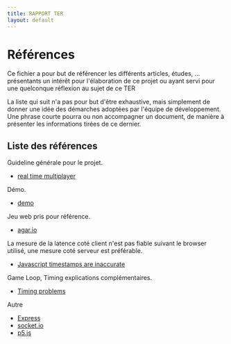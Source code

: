 ```yaml
---
title: RAPPORT TER
layout: default
---
```


# Références
Ce fichier a pour but de référencer les différents articles, études, ... présentants un intérêt pour l'élaboration de ce projet ou ayant servi pour une quelconque réflexion au sujet de ce TER

La liste qui suit n'a pas pour but d'être exhaustive, mais simplement de donner une idée des démarches adoptées par l'équipe de développement.
Une phrase courte pourra ou non accompagner un document, de manière à présenter les informations tirées de ce dernier.

## Liste des références

Guideline générale pour le projet.
- [real time multiplayer](http://buildnewgames.com/real-time-multiplayer/)

Démo.
- [demo](https://battle-world.herokuapp.com/?debug)

Jeu web pris pour référence.
- [agar.io](https://agar.io/)

La mesure de la latence coté client n'est pas fiable suivant le browser utilisé, une mesure coté serveur est préférable.
- [Javascript timestamps are inaccurate](https://johnresig.com/blog/accuracy-of-javascript-time/)

Game Loop, Timing explications complémentaires.
- [Timing problems](https://isaacsukin.com/news/2015/01/detailed-explanation-javascript-game-loops-and-timing#timing-problems)

Autre
- [Express](https://expressjs.com/fr/)
- [socket.io](https://socket.io/)
- [p5.js](https://p5js.org/)
